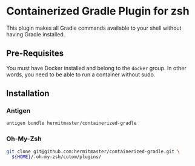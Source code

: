 # Containerized Gradle Plugin for zsh

This plugin makes all Gradle commands available to your shell without having
Gradle installed.

## Pre-Requisites

You must have Docker installed and belong to the `docker` group. In other
words, you need to be able to run a container without sudo.

## Installation

### Antigen

```zsh
antigen bundle hermitmaster/containerized-gradle
```

### Oh-My-Zsh

```zsh
git clone git@github.com:hermitmaster/containerized-gradle.git \
  ${HOME}/.oh-my-zsh/cutom/plugins/
```
